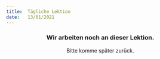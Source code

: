 ```yaml
---
title:  Tägliche Lektion
date:   13/01/2021
---
```


### <center>Wir arbeiten noch an dieser Lektion.</center>
<center>Bitte komme später zurück.</center>